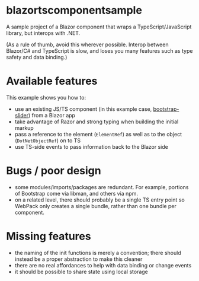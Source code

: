 # blazortscomponentsample
A sample project of a Blazor component that wraps a TypeScript/JavaScript library, but interops with .NET.

(As a rule of thumb, avoid this wherever possible. Interop between Blazor/C# and TypeScript is slow, and loses you many features such as type safety and data binding.)

# Available features

This example shows you how to:

* use an existing JS/TS component (in this example case, [bootstrap-slider](https://github.com/seiyria/bootstrap-slider)) from a Blazor app
* take advantage of Razor and strong typing when building the initial markup
* pass a reference to the element (`ElementRef`) as well as to the object (`DotNetObjectRef`) on to TS
* use TS-side events to pass information back to the Blazor side

# Bugs / poor design

* some modules/imports/packages are redundant. For example, portions of Bootstrap come via libman, and others via npm.
* on a related level, there should probably be a single TS entry point so WebPack only creates a single bundle, rather than one bundle per component.

# Missing features

* the naming of the init functions is merely a convention; there should instead be a proper abstraction to make this cleaner
* there are no real affordances to help with data binding or change events
* it should be possible to share state using local storage
